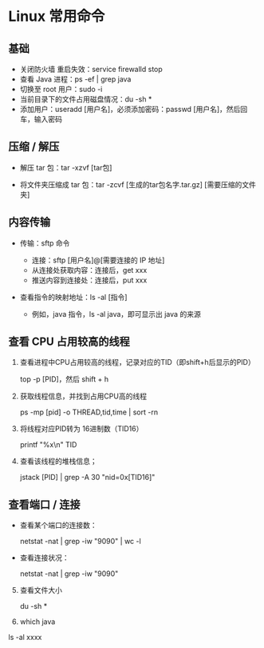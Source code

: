 # Linux 常用命令

## 基础

- 关闭防火墙 重启失效：service firewalld stop
- 查看 Java 进程：ps -ef | grep java
- 切换至 root 用户：sudo -i
- 当前目录下的文件占用磁盘情况：du -sh *
- 添加用户：useradd [用户名]，必须添加密码：passwd [用户名]，然后回车，输入密码

## 压缩 / 解压

- 解压 tar 包：tar -xzvf [tar包]

- 将文件夹压缩成 tar 包：tar -zcvf [生成的tar包名字.tar.gz] [需要压缩的文件夹]

## 内容传输

- 传输：sftp 命令
  - 连接：sftp [用户名]@[需要连接的 IP 地址]
  - 从连接处获取内容：连接后，get xxx
  - 推送内容到连接处：连接后，put xxx

- 查看指令的映射地址：ls -al [指令]
  - 例如，java 指令，ls -al java，即可显示出 java 的来源

## 查看 CPU 占用较高的线程

1. 查看进程中CPU占用较高的线程，记录对应的TID（即shift+h后显示的PID）

   top -p [PID]，然后 shift + h

2. 获取线程信息，并找到占用CPU高的线程

   ps -mp [pid] -o THREAD,tid,time | sort -rn 

3. 将线程对应PID转为 16进制数（TID16）

   printf "%x\n" TID

4. 查看该线程的堆栈信息；

   jstack [PID] | grep -A 30 "nid=0x[TID16]"

## 查看端口 / 连接

- 查看某个端口的连接数：

  netstat -nat | grep -iw "9090" | wc -l

- 查看连接状况：

  netstat -nat | grep -iw "9090"

5. 查看文件大小

    du -sh *

6. which java

ls -al xxxx